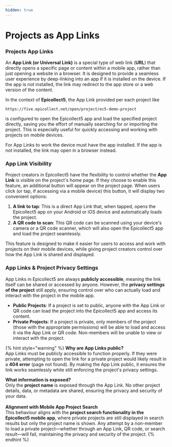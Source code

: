 ```yaml
---
hidden: true
---
```


# Projects as App Links

### Projects App Links

An **App Link (or Universal Link)** is a special type of web link (**URL**) that directly opens a specific page or content within a mobile app, rather than just opening a website in a browser. It is designed to provide a seamless user experience by deep-linking into an app if it is installed on the device. If the app is not installed, the link may redirect to the app store or a web version of the content.

In the context of **Epicollect5**, the App Link provided per each project like

`https://five.epicollect.net/open/project/ec5-demo-project`

is configured to open the Epicollect5 app and load the specified project directly, saving you the effort of manually searching for or importing the project. This is especially useful for quickly accessing and working with projects on mobile devices.

For App Links to work the device must have the app installed. If the app is not installed, the link may open in a browser instead.

### App Link Visibility

Project creators in Epicollect5 have the flexibility to control whether the **App Link** is visible on the project's home page. If they choose to enable this feature, an additional button will appear on the project page. When users click (or tap, if accessing via a mobile device) this button, it will display two convenient options:

1. **A link to tap**: This is a direct App Link that, when tapped, opens the Epicollect5 app on your Android or iOS device and automatically loads the project.
2. **A QR code to scan**: This QR code can be scanned using your device's camera or a QR code scanner, which will also open the Epicollect5 app and load the project seamlessly.

This feature is designed to make it easier for users to access and work with projects on their mobile devices, while giving project creators control over how the App Link is shared and displayed.

### App Links & Project Privacy Settings

App Links in Epicollect5 are always **publicly accessible**, meaning the link itself can be shared or accessed by anyone. However, the **privacy settings of the project** still apply, ensuring control over who can actually load and interact with the project in the mobile app.

* **Public Projects**: If a project is set to public, anyone with the App Link or QR code can load the project into the Epicollect5 app and access its content.
* **Private Projects**: If a project is private, only members of the project (those with the appropriate permissions) will be able to load and access it via the App Link or QR code. Non-members will be unable to view or interact with the project.

{% hint style="warning" %}
**Why are App Links public?**\
App Links must be publicly accessible to function properly. If they were private, attempting to open the link for a private project would likely result in a **404 error** (page not found). By making the App Link public, it ensures the link works seamlessly while still enforcing the project's privacy settings.

**What information is exposed?**\
Only the **project name** is exposed through the App Link. No other project details, data, or metadata are shared, ensuring the privacy and security of your data.\
\
**Alignment with Mobile App Project Search**\
This behaviour aligns with the **project search functionality in the Epicollect5 mobile app**, where private projects are still displayed in search results but only the project name is shown. Any attempt by a non-member to load a private project—whether through an App Link, QR code, or search result—will fail, maintaining the privacy and security of the project.
{% endhint %}
